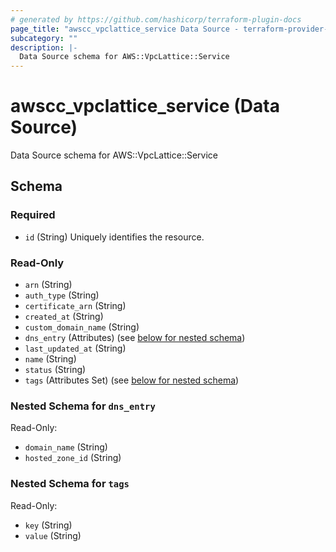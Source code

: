 ```yaml
---
# generated by https://github.com/hashicorp/terraform-plugin-docs
page_title: "awscc_vpclattice_service Data Source - terraform-provider-awscc"
subcategory: ""
description: |-
  Data Source schema for AWS::VpcLattice::Service
---
```


# awscc_vpclattice_service (Data Source)

Data Source schema for AWS::VpcLattice::Service



<!-- schema generated by tfplugindocs -->
## Schema

### Required

- `id` (String) Uniquely identifies the resource.

### Read-Only

- `arn` (String)
- `auth_type` (String)
- `certificate_arn` (String)
- `created_at` (String)
- `custom_domain_name` (String)
- `dns_entry` (Attributes) (see [below for nested schema](#nestedatt--dns_entry))
- `last_updated_at` (String)
- `name` (String)
- `status` (String)
- `tags` (Attributes Set) (see [below for nested schema](#nestedatt--tags))

<a id="nestedatt--dns_entry"></a>
### Nested Schema for `dns_entry`

Read-Only:

- `domain_name` (String)
- `hosted_zone_id` (String)


<a id="nestedatt--tags"></a>
### Nested Schema for `tags`

Read-Only:

- `key` (String)
- `value` (String)
